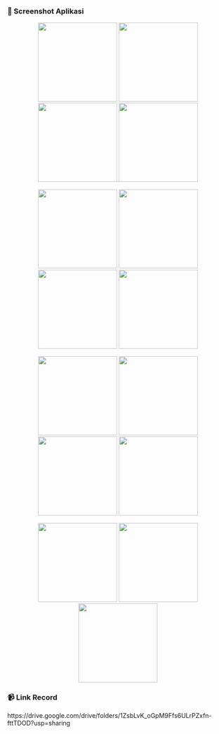 <h3>📸 Screenshot Aplikasi</h3>

<p align="center">
  <img src="https://github.com/user-attachments/assets/14502ba5-0da9-40c3-8c1e-ef6305c8c49e" width="180" />
  <img src="https://github.com/user-attachments/assets/a9fdc568-ef66-4529-8e4b-a8403e4ca058" width="180" />
  <img src="https://github.com/user-attachments/assets/2c711568-5854-4880-ad83-ce7e01e9bc73" width="180" />
  <img src="https://github.com/user-attachments/assets/ec6db060-565e-4509-8b95-646e594c46ed" width="180" />
</p>
<p align="center">
  <img src="https://github.com/user-attachments/assets/f54b8bc4-6e10-419c-9603-e5a63adb3e15" width="180" />
  <img src="https://github.com/user-attachments/assets/bb41c98c-1b1b-47a3-9071-90962d7082a2" width="180" />
  <img src="https://github.com/user-attachments/assets/87d29c66-98eb-4d2c-8846-0475bd7d6317" width="180" />
  <img src="https://github.com/user-attachments/assets/e939e7e5-0b31-4cc2-872d-8cf058059a01" width="180" />
</p>
<p align="center">
  <img src="https://github.com/user-attachments/assets/f55f25de-2160-47f6-9246-7959734d1289" width="180" />
  <img src="https://github.com/user-attachments/assets/6e746f64-1851-45d1-a861-5d1ae8acabbf" width="180" />
  <img src="https://github.com/user-attachments/assets/2e0bf439-0de7-463d-9d36-99b955b6cce6" width="180" />
  <img src="https://github.com/user-attachments/assets/976157bb-61d8-4719-a7e5-ce1b96addba8" width="180" />
</p>
<p align="center">
  <img src="https://github.com/user-attachments/assets/0f80de92-edf0-4680-b7d6-869fd290549f" width="180" />
  <img src="https://github.com/user-attachments/assets/b5cf2366-4306-467a-82d7-1e6f94ef49e7" width="180" />
  <img src="https://github.com/user-attachments/assets/e7c96b28-0243-4e65-9e9a-6985fbae782d" width="180" />
</p>

<h3>📹 Link Record</h3>
https://drive.google.com/drive/folders/1ZsbLvK_oGpM9Ffs6ULrPZxfn-fttTDOD?usp=sharing
